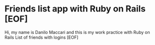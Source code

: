 # Friends list app with Ruby on Rails [EOF]

Hi, my name is Danilo Maccari and this is my work practice with Ruby on Rails List of friends with logins
[EOF]